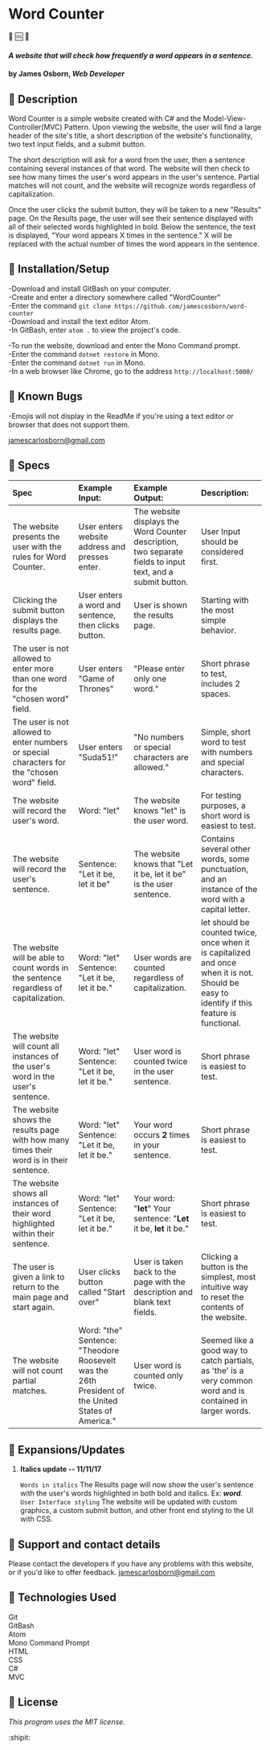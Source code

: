 # Word Counter  
:scroll: :cool: :1234:

#### _A website that will check how frequently a word appears in a sentence._

#### by James Osborn, _Web Developer_

## :small_blue_diamond: Description

Word Counter is a simple website created with C# and the Model-View-Controller(MVC) Pattern. Upon viewing the website, the user will find a large header of the site's title, a short description of the website's functionality,  two text input fields, and a submit button.

The short description will ask for a word from the user, then a sentence containing several instances of that word. The website will then check to see how many times the user's word appears in the user's sentence. Partial matches will not count, and the website will recognize words regardless of capitalization.

Once the user clicks the submit button, they will be taken to a new "Results" page. On the Results page, the user will see their sentence displayed with all of their selected words highlighted in bold. Below the sentence, the text is displayed, "Your word <user word> appears X times in the sentence." X will be replaced with the actual number of times the word appears in the sentence.

## :small_blue_diamond: Installation/Setup

-Download and install GitBash on your computer.  
-Create and enter a directory somewhere called "WordCounter"  
-Enter the command `git clone https://github.com/jamescosborn/word-counter`  
-Download and install the text editor Atom.  
-In GitBash, enter `atom .` to view the project's code.

-To run the website, download and enter the Mono Command prompt.  
-Enter the command `dotnet restore` in Mono.  
-Enter the command `dotnet run` in Mono.  
-In a web browser like Chrome, go to the address `http://localhost:5000/`



## :small_blue_diamond: Known Bugs

-Emojis will not display in the ReadMe if you're using a text editor or browser that does not support them.    

<jamescarlosborn@gmail.com>

## :small_blue_diamond: Specs

| Spec  | Example Input: | Example Output: | Description: |
|:---|:---|:---|:---|
| The website presents the user with the rules for Word Counter. | User enters website address and presses enter.| The website displays the Word Counter description, two separate fields to input text, and a submit button. | User Input should be considered first.
| Clicking the submit button displays the results page. | User enters a word and sentence, then clicks button. | User is shown the results page. | Starting with the most simple behavior.
| The user is not allowed to enter more than one word for the "chosen word" field. | User enters "Game of Thrones" | "Please enter only one word." | Short phrase to test, includes 2 spaces.
|The user is not allowed to enter numbers or special characters for the "chosen word" field. | User enters "Suda51!" | "No numbers or special characters are allowed." | Simple, short word to test with numbers and special characters.
| The website will record the user's word. | Word: "let"| The website knows "let" is the user word. | For testing purposes, a short word is easiest to test. |
| The website will record the user's sentence. |  Sentence: "Let it be, let it be"  | The website knows that "Let it be, let it be" is the user sentence. | Contains several other words, some punctuation, and an instance of the word with a capital letter.
| The website will be able to count words in the sentence regardless of capitalization. | Word: "let" Sentence: "Let it be, let it be." | User words are counted regardless of capitalization. | let should be counted twice, once when it is capitalized and once when it is not. Should be easy to identify if this feature is functional.
| The website will count all instances of the user's word in the user's sentence. | Word: "let" Sentence: "Let it be, let it be." | User word is counted twice in the user sentence. | Short phrase is easiest to test. |
| The website shows the results page with how many times their word is in their sentence. | Word: "let" Sentence: "Let it be, let it be." | Your word occurs __2__ times in your sentence. | Short phrase is easiest to test. |
| The website shows all instances of their word highlighted within their sentence. | Word: "let" Sentence: "Let it be, let it be." | Your word: "__let__" Your sentence: "__Let__ it be, __let__ it be." | Short phrase is easiest to test. |
| The user is given a link to return to the main page and start again. | User clicks button called "Start over" | User is taken back to the page with the description and blank text fields. | Clicking a button is the simplest, most intuitive way to reset the contents of the website. |
| The website will not count partial matches. | Word: "the" Sentence: "Theodore Roosevelt was the 26th President of the United States of America." | User word is counted only twice. | Seemed like a good way to catch partials, as 'the' is a very common word and is contained in larger words. |

## :small_blue_diamond: Expansions/Updates

1. __Italics update -- 11/11/17__  

    `Words in italics` The Results page will now show the user's sentence with the user's words highlighted in both bold and italics. Ex: ___word___.  
    `User Interface styling` The website will be updated with custom graphics, a custom submit button, and other front end styling to the UI with CSS.


## :small_blue_diamond: Support and contact details

Please contact the developers if you have any problems with this website, or if you'd like to offer feedback. <jamescarlosborn@gmail.com>

## :small_blue_diamond: Technologies Used

Git  
GitBash  
Atom  
Mono Command Prompt  
HTML  
CSS  
C#  
MVC  

## :small_blue_diamond: License

*This program uses the MIT license.*

:shipit:
